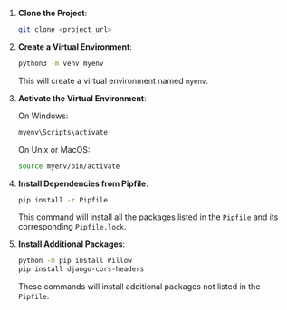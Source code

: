 1. **Clone the Project**: 

    ```bash
    git clone <project_url>
    ```

2. **Create a Virtual Environment**:

    ```bash
    python3 -m venv myenv
    ```

    This will create a virtual environment named `myenv`.

3. **Activate the Virtual Environment**:

    On Windows:
    ```bash
    myenv\Scripts\activate
    ```

    On Unix or MacOS:
    ```bash
    source myenv/bin/activate
    ```

4. **Install Dependencies from Pipfile**:

    ```bash
    pip install -r Pipfile
    ```

    This command will install all the packages listed in the `Pipfile` and its corresponding `Pipfile.lock`.

5. **Install Additional Packages**:

    ```bash
    python -m pip install Pillow
    pip install django-cors-headers
    ```

    These commands will install additional packages not listed in the `Pipfile`.
